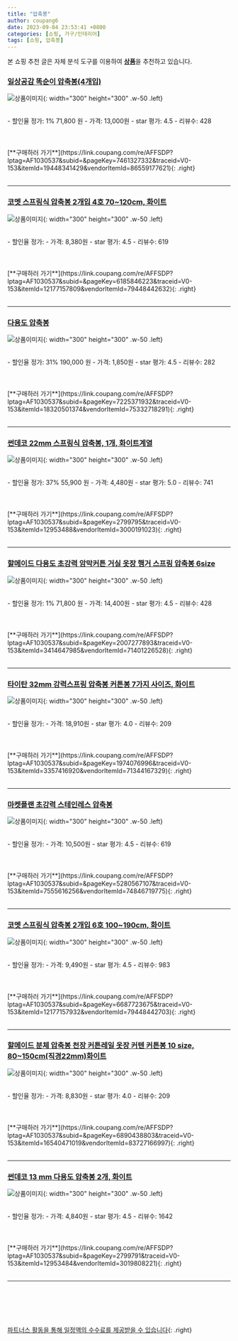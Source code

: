 ```yaml
---
title: "압축봉"
author: coupang6
date: 2023-09-04 23:53:41 +0800
categories: [쇼핑, 가구/인테리어]
tags: [쇼핑, 압축봉]
---
```


본 쇼핑 추천 글은 자체 분석 도구를 이용하여 [**상품**](https://link.coupang.com/a/bao1ui)을 추천하고 있습니다.

### [일상공감 똑순이 압축봉(4개입)](https://link.coupang.com/re/AFFSDP?lptag=AF1030537&subid=&pageKey=7461327332&traceid=V0-153&itemId=19448341429&vendorItemId=86559177621)

![상품이미지](https://thumbnail9.coupangcdn.com/thumbnails/remote/230x230ex/image/vendor_inventory/e3b8/8d6e12533a7f85e5147a5c950ba3ab7eb57d6fcd98986ab33b354aec33d6.jpg){: width="300" height="300" .w-50 .left}


<br>
- 할인율 정가: 1%  71,800   원
- 가격: 13,000원
- star 평가: 4.5
- 리뷰수: 428
<br>
<br>
<br>
<br>
[**구매하러 가기**](https://link.coupang.com/re/AFFSDP?lptag=AF1030537&subid=&pageKey=7461327332&traceid=V0-153&itemId=19448341429&vendorItemId=86559177621){: .right}
<br>
<br>

---

### [코멧 스프링식 압축봉 2개입 4호 70~120cm, 화이트](https://link.coupang.com/re/AFFSDP?lptag=AF1030537&subid=&pageKey=6185846223&traceid=V0-153&itemId=12177157809&vendorItemId=79448442632)

![상품이미지](https://thumbnail10.coupangcdn.com/thumbnails/remote/230x230ex/image/retail/images/2448565514858783-e4d240cf-fe81-4dde-9cb8-cc6c0a06c51d.jpg){: width="300" height="300" .w-50 .left}


<br>
- 할인율 정가: 
- 가격: 8,380원
- star 평가: 4.5
- 리뷰수: 619
<br>
<br>
<br>
<br>
[**구매하러 가기**](https://link.coupang.com/re/AFFSDP?lptag=AF1030537&subid=&pageKey=6185846223&traceid=V0-153&itemId=12177157809&vendorItemId=79448442632){: .right}
<br>
<br>

---

### [다용도 압축봉](https://link.coupang.com/re/AFFSDP?lptag=AF1030537&subid=&pageKey=7225371932&traceid=V0-153&itemId=18320501374&vendorItemId=75332718291)

![상품이미지](https://thumbnail10.coupangcdn.com/thumbnails/remote/230x230ex/image/retail/images/1985240554888677-cc40700a-2168-4d8c-a973-c859782c5528.jpg){: width="300" height="300" .w-50 .left}


<br>
- 할인율 정가: 31%  190,000   원
- 가격: 1,850원
- star 평가: 4.5
- 리뷰수: 282
<br>
<br>
<br>
<br>
[**구매하러 가기**](https://link.coupang.com/re/AFFSDP?lptag=AF1030537&subid=&pageKey=7225371932&traceid=V0-153&itemId=18320501374&vendorItemId=75332718291){: .right}
<br>
<br>

---

### [썬데코 22mm 스프링식 압축봉, 1개, 화이트계열](https://link.coupang.com/re/AFFSDP?lptag=AF1030537&subid=&pageKey=2799795&traceid=V0-153&itemId=12953488&vendorItemId=3000191023)

![상품이미지](https://thumbnail10.coupangcdn.com/thumbnails/remote/230x230ex/image/retail/images/3666497559160723-654530cd-6dbc-4f3a-8699-9444ce0a805b.jpg){: width="300" height="300" .w-50 .left}


<br>
- 할인율 정가: 37%  55,900   원
- 가격: 4,480원
- star 평가: 5.0
- 리뷰수: 741
<br>
<br>
<br>
<br>
[**구매하러 가기**](https://link.coupang.com/re/AFFSDP?lptag=AF1030537&subid=&pageKey=2799795&traceid=V0-153&itemId=12953488&vendorItemId=3000191023){: .right}
<br>
<br>

---

### [할메이드 다용도 초강력 암막커튼 거실 옷장 행거 스프링 압축봉 6size](https://link.coupang.com/re/AFFSDP?lptag=AF1030537&subid=&pageKey=2007277893&traceid=V0-153&itemId=3414647985&vendorItemId=71401226528)

![상품이미지](https://thumbnail10.coupangcdn.com/thumbnails/remote/230x230ex/image/vendor_inventory/738d/8d465202285ae94daad7868348937a9551da00fb89d050ab36b6c9551817.jpg){: width="300" height="300" .w-50 .left}


<br>
- 할인율 정가: 1%  71,800   원
- 가격: 14,400원
- star 평가: 4.5
- 리뷰수: 428
<br>
<br>
<br>
<br>
[**구매하러 가기**](https://link.coupang.com/re/AFFSDP?lptag=AF1030537&subid=&pageKey=2007277893&traceid=V0-153&itemId=3414647985&vendorItemId=71401226528){: .right}
<br>
<br>

---

### [타이탄 32mm 강력스프링 압축봉 커튼봉 7가지 사이즈, 화이트](https://link.coupang.com/re/AFFSDP?lptag=AF1030537&subid=&pageKey=1974076996&traceid=V0-153&itemId=3357416920&vendorItemId=71344167329)

![상품이미지](https://thumbnail8.coupangcdn.com/thumbnails/remote/230x230ex/image/vendor_inventory/fc30/759560670824c5f4aacbb47735c08fc68e7d5dbcc485d7d4f2c1580f237c.jpg){: width="300" height="300" .w-50 .left}


<br>
- 할인율 정가: 
- 가격: 18,910원
- star 평가: 4.0
- 리뷰수: 209
<br>
<br>
<br>
<br>
[**구매하러 가기**](https://link.coupang.com/re/AFFSDP?lptag=AF1030537&subid=&pageKey=1974076996&traceid=V0-153&itemId=3357416920&vendorItemId=71344167329){: .right}
<br>
<br>

---

### [마켓플랜 초강력 스테인레스 압축봉](https://link.coupang.com/re/AFFSDP?lptag=AF1030537&subid=&pageKey=5280567107&traceid=V0-153&itemId=7555616256&vendorItemId=74846719775)

![상품이미지](https://thumbnail8.coupangcdn.com/thumbnails/remote/230x230ex/image/rs_quotation_api/vscm4bo1/4d66fcba4167455a89ff5d9b2b287cf7.jpg){: width="300" height="300" .w-50 .left}


<br>
- 할인율 정가: 
- 가격: 10,500원
- star 평가: 4.5
- 리뷰수: 619
<br>
<br>
<br>
<br>
[**구매하러 가기**](https://link.coupang.com/re/AFFSDP?lptag=AF1030537&subid=&pageKey=5280567107&traceid=V0-153&itemId=7555616256&vendorItemId=74846719775){: .right}
<br>
<br>

---

### [코멧 스프링식 압축봉 2개입 6호 100~190cm, 화이트](https://link.coupang.com/re/AFFSDP?lptag=AF1030537&subid=&pageKey=6687723675&traceid=V0-153&itemId=12177157932&vendorItemId=79448442703)

![상품이미지](https://thumbnail8.coupangcdn.com/thumbnails/remote/230x230ex/image/retail/images/2009745663109178-77f09f42-eb44-4eed-ac16-ff20a325000f.jpg){: width="300" height="300" .w-50 .left}


<br>
- 할인율 정가: 
- 가격: 9,490원
- star 평가: 4.5
- 리뷰수: 983
<br>
<br>
<br>
<br>
[**구매하러 가기**](https://link.coupang.com/re/AFFSDP?lptag=AF1030537&subid=&pageKey=6687723675&traceid=V0-153&itemId=12177157932&vendorItemId=79448442703){: .right}
<br>
<br>

---

### [할메이드 분체 압축봉 천장 커튼레일 옷장 커텐 커튼봉 10 size, 80~150cm(직경22mm)화이트](https://link.coupang.com/re/AFFSDP?lptag=AF1030537&subid=&pageKey=6890438803&traceid=V0-153&itemId=16540471019&vendorItemId=83727166997)

![상품이미지](https://thumbnail7.coupangcdn.com/thumbnails/remote/230x230ex/image/vendor_inventory/44e7/5b6d36571743fd8c0940d6f80aa9cc345b6a0811f4fdc5445ef99a2bf57c.jpg){: width="300" height="300" .w-50 .left}


<br>
- 할인율 정가: 
- 가격: 8,830원
- star 평가: 4.0
- 리뷰수: 209
<br>
<br>
<br>
<br>
[**구매하러 가기**](https://link.coupang.com/re/AFFSDP?lptag=AF1030537&subid=&pageKey=6890438803&traceid=V0-153&itemId=16540471019&vendorItemId=83727166997){: .right}
<br>
<br>

---

### [썬데코 13 mm 다용도 압축봉 2개, 화이트](https://link.coupang.com/re/AFFSDP?lptag=AF1030537&subid=&pageKey=2799791&traceid=V0-153&itemId=12953484&vendorItemId=3019808221)

![상품이미지](https://thumbnail6.coupangcdn.com/thumbnails/remote/230x230ex/image/retail/images/607927611593116-8ea941ba-0d9e-4232-ab6a-17118d771dd6.gif){: width="300" height="300" .w-50 .left}


<br>
- 할인율 정가: 
- 가격: 4,840원
- star 평가: 4.5
- 리뷰수: 1642
<br>
<br>
<br>
<br>
[**구매하러 가기**](https://link.coupang.com/re/AFFSDP?lptag=AF1030537&subid=&pageKey=2799791&traceid=V0-153&itemId=12953484&vendorItemId=3019808221){: .right}
<br>
<br>

---
<br><br><br><br><br> [파트너스 활동을 통해 일정액의 수수료를 제공받을 수 있습니다](https://link.coupang.com/a/bao1ui){: .right}